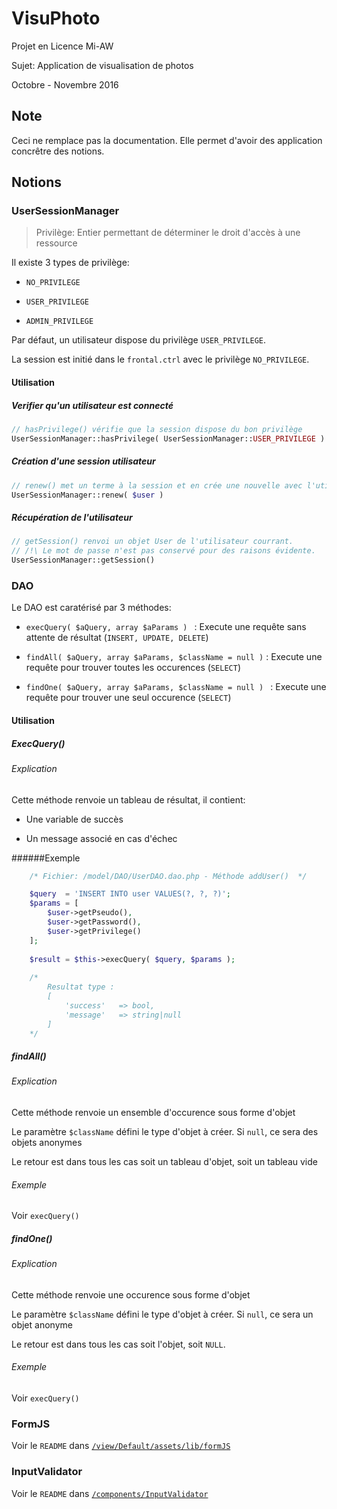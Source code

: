 # VisuPhoto

Projet en Licence Mi-AW

Sujet: Application de visualisation de photos

Octobre - Novembre 2016

## Note
Ceci ne remplace pas la documentation. Elle permet d'avoir des application concrêtre des notions.

## Notions
### UserSessionManager
> Privilège: Entier permettant de déterminer le droit d'accès à une ressource

Il existe 3 types de privilège:

* `NO_PRIVILEGE`

* `USER_PRIVILEGE`

* `ADMIN_PRIVILEGE`

Par défaut, un utilisateur dispose du privilège `USER_PRIVILEGE`.

La session est initié dans le `frontal.ctrl` avec le privilège `NO_PRIVILEGE`.

#### Utilisation
##### Verifier qu'un utilisateur est connecté

````php
// hasPrivilege() vérifie que la session dispose du bon privilège
UserSessionManager::hasPrivilege( UserSessionManager::USER_PRIVILEGE )
````

##### Création d'une session utilisateur

````php
// renew() met un terme à la session et en crée une nouvelle avec l'utilisateur passé en paramètre 
UserSessionManager::renew( $user )
````

##### Récupération de l'utilisateur

````php
// getSession() renvoi un objet User de l'utilisateur courrant.
// /!\ Le mot de passe n'est pas conservé pour des raisons évidente.
UserSessionManager::getSession()
````



### DAO
Le DAO est caratérisé par 3 méthodes:

* `execQuery( $aQuery, array $aParams ) ` : Execute une requête sans attente de résultat (`INSERT, UPDATE, DELETE`)

* `findAll( $aQuery, array $aParams, $className = null )` : Execute une requête pour trouver toutes les occurences (`SELECT`)

* `findOne( $aQuery, array $aParams, $className = null ) ` : Execute une requête pour trouver une seul occurence (`SELECT`)

#### Utilisation
##### ExecQuery()
###### Explication
Cette méthode renvoie un tableau de résultat, il contient:

* Une variable de succès

* Un message associé en cas d'échec

######Exemple 
````php
    /* Fichier: /model/DAO/UserDAO.dao.php - Méthode addUser()  */

    $query  = 'INSERT INTO user VALUES(?, ?, ?)';
    $params = [
        $user->getPseudo(),
        $user->getPassword(),
        $user->getPrivilege()
    ];
    
    $result = $this->execQuery( $query, $params );
    
    /*
        Resultat type :
        [
            'success'   => bool,
            'message'   => string|null
        ]
    */
````

##### findAll()
###### Explication
Cette méthode renvoie un ensemble d'occurence sous forme d'objet

Le paramètre `$className` défini le type d'objet à créer. Si `null`, ce sera des objets anonymes

Le retour est dans tous les cas soit un tableau d'objet, soit un tableau vide

###### Exemple
Voir `execQuery()`


##### findOne()
###### Explication
Cette méthode renvoie une occurence sous forme d'objet

Le paramètre `$className` défini le type d'objet à créer. Si `null`, ce sera un objet anonyme

Le retour est dans tous les cas soit l'objet, soit `NULL`.

###### Exemple
Voir `execQuery()`



### FormJS
Voir le `README` dans [`/view/Default/assets/lib/formJS`](https://github.com/JAGFx/VisuPhoto/tree/master/view/Default/assets/lib/formsJS)


### InputValidator
Voir le `README` dans [`/components/InputValidator`](https://github.com/JAGFx/VisuPhoto/tree/master/components/InputValidator/dist)
